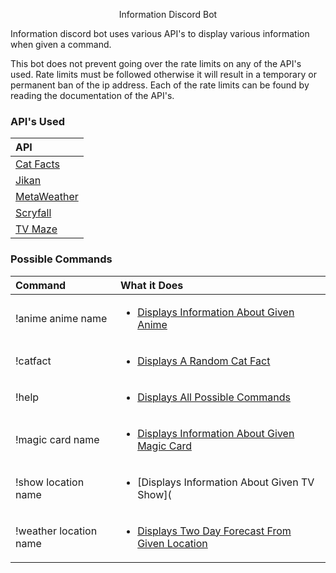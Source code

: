 <p align="center">
    Information Discord Bot
</p>

Information discord bot uses various API's to display various information when given a command.

This bot does not prevent going over the rate limits on any of the API's used.  Rate limits must be followed otherwise it will result in a temporary or permanent ban of the ip address.  Each of the rate limits can be found by reading the documentation of the API's.

### API's Used
| API       |
|:--------------|
| [Cat Facts](https://alexwohlbruck.github.io/cat-facts/) |
| [Jikan](https://jikan.moe/) |
| [MetaWeather](https://www.metaweather.com/api/) |
| [Scryfall](https://scryfall.com/docs/api) |
| [TV Maze](https://www.tvmaze.com/api) |

### Possible Commands

| Command        | What it Does          |
|:--------------|:---------------------|
| !anime anime name | <ul><li>[Displays Information About Given Anime](https://drive.google.com/open?id=1ltRuEo3EPqD-ZIo1ot7I5W4hK4H8EYfq)</li></ul> |
| !catfact | <ul><li>[Displays A Random Cat Fact](https://drive.google.com/open?id=1ROXf4BPjuV4eIienPZdoX9A1_uoM_u0G)</li></ul> |
| !help | <ul><li>[Displays All Possible Commands](https://drive.google.com/open?id=1KFvCh-7iYiJCj-HQUTskr0y6Jed8kNJS)</li></ul> |
| !magic card name | <ul><li>[Displays Information About Given Magic Card](https://drive.google.com/open?id=18s0c8dpG0ZWzQ85qt2YFXJGSSdNeM7fE)</li></ul> |
| !show location name | <ul><li>[Displays Information About Given TV Show](| !weather location name | <ul><li>[Displays Two Day Forecast From Given Location](https://drive.google.com/open?id=1A8DB341KJHoiaebGjkfFpE18vlRUXMur)</li></ul> |)</li></ul> |
| !weather location name | <ul><li>[Displays Two Day Forecast From Given Location](https://drive.google.com/open?id=1A8DB341KJHoiaebGjkfFpE18vlRUXMur)</li></ul> |
